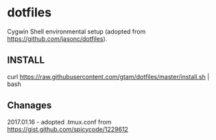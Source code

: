 # dotfiles
Cygwin Shell environmental setup (adopted from https://github.com/jasonc/dotfiles).

## INSTALL ##
curl https://raw.githubusercontent.com/gtam/dotfiles/master/install.sh | bash

## Chanages ##
2017.01.16 - adopted .tmux.conf from https://gist.github.com/spicycode/1229612
